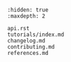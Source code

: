 ```{include} ../README.md

```

```{toctree}
:hidden: true
:maxdepth: 2

api.rst
tutorials/index.md
changelog.md
contributing.md
references.md

```
